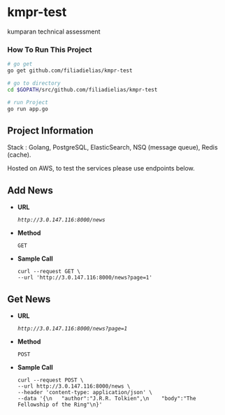 # kmpr-test
kumparan technical assessment

### How To Run This Project

```bash
# go get
go get github.com/filiadielias/kmpr-test

# go to directory
cd $GOPATH/src/github.com/filiadielias/kmpr-test

# run Project
go run app.go

```


## Project Information

Stack : Golang, PostgreSQL, ElasticSearch, NSQ (message queue), Redis (cache).

Hosted on AWS, to test the services please use endpoints below.

**Add News**
----
* **URL**

  _``http://3.0.147.116:8000/news``_

* **Method**

  `GET`

* **Sample Call**

  ```
  curl --request GET \
  --url 'http://3.0.147.116:8000/news?page=1'
  ```
  
**Get News**
----
* **URL**

  _``http://3.0.147.116:8000/news?page=1``_

* **Method**

  `POST`
  
* **Sample Call**

  ```
  curl --request POST \
  --url http://3.0.147.116:8000/news \
  --header 'content-type: application/json' \
  --data '{\n	"author":"J.R.R. Tolkien",\n	"body":"The Fellowship of the Ring"\n}'
  ```
  
